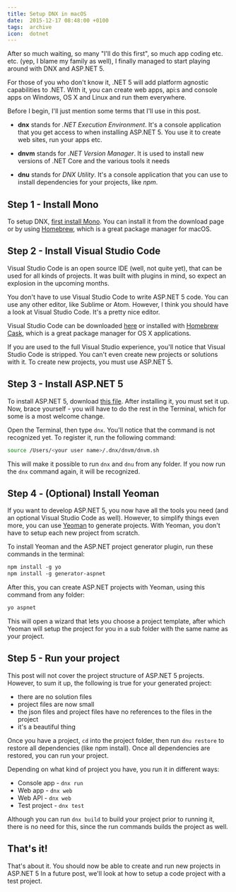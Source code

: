 ```yaml
---
title: Setup DNX in macOS
date:  2015-12-17 08:48:00 +0100
tags:  archive
icon:  dotnet
---
```


After so much waiting, so many "I'll do this first", so much app coding etc. etc.
(yep, I blame my family as well), I finally managed to start playing around with
DNX and ASP.NET 5.

For those of you who don't know it, .NET 5 will add platform agnostic capabilities
to .NET. With it, you can create web apps, api:s and console apps on Windows, OS X
and Linux and run them everywhere.

Before I begin, I'll just mention some terms that I'll use in this post.

* **dnx** stands for *.NET Execution Environment*. It's a console application that
you get access to when installing ASP.NET 5. You use it to create web sites, run
your apps etc.

* **dnvm** stands for *.NET Version Manager*. It is used to install new versions of
.NET Core and the various tools it needs

* **dnu** stands for *DNX Utility*. It's a console application that you can use to
install dependencies for your projects, like *npm*.


## Step 1 - Install Mono

To setup DNX, [first install Mono](http://www.mono-project.com/download). You can
install it from the download page or by using [Homebrew](http://brew.sh/), which
is a great package manager for macOS.


## Step 2 - Install Visual Studio Code

Visual Studio Code is an open source IDE (well, not quite yet), that can be used for 
all kinds of projects. It was built with plugins in mind, so expect an explosion in
the upcoming months.

You don't have to use Visual Studio Code to write ASP.NET 5 code. You can use any
other editor, like Sublime or Atom. However, I think you should have a look at Visual
Studio Code. It's a pretty nice editor.

Visual Studio Code can be downloaded [here](https://go.microsoft.com/fwlink/?LinkID=534106)
or installed with [Homebrew Cask](https://caskroom.github.io/), which is a great
package manager for OS X applications.

If you are used to the full Visual Studio experience, you'll notice that Visual
Studio Code is stripped. You can't even create new projects or solutions with it.
To create new projects, you must use ASP.NET 5.


## Step 3 - Install ASP.NET 5

To install ASP.NET 5, download [this file](https://go.microsoft.com/fwlink/?LinkId=703940).
After installing it, you must set it up. Now, brace yourself - you will have to
do the rest in the Terminal, which for some is a most welcome change.

Open the Terminal, then type `dnx`. You'll notice that the command is not
recognized yet. To register it, run the following command:

```sh
source /Users/<your user name>/.dnx/dnvm/dnvm.sh
```

This will make it possible to run `dnx` and `dnu` from any folder. If you now run
the `dnx` command again, it will be recognized.


## Step 4 - (Optional) Install Yeoman

If you want to develop ASP.NET 5, you now have all the tools you need (and an
optional Visual Studio Code as well). However, to simplify things even more, you
can use [Yeoman](http://yeoman.io) to generate projects. With Yeoman, you don't
have to setup each new project from scratch.

To install Yeoman and the ASP.NET project generator plugin, run these commands in
the terminal:

```sh
npm install -g yo
npm install -g generator-aspnet
```

After this, you can create ASP.NET projects with Yeoman, using this command from
any folder:

```sh
yo aspnet
```

This will open a wizard that lets you choose a project template, after which Yeoman
will setup the project for you in a sub folder with the same name as your project.


## Step 5 - Run your project

This post will not cover the project structure of ASP.NET 5 projects. However, to
sum it up, the following is true for your generated project:

* there are no solution files
* project files are now small
* the json files and project files have no references to the files in the project
* it's a beautiful thing

Once you have a project, `cd` into the project folder, then run `dnu restore` to
restore all dependencies (like npm install). Once all dependencies are restored,
you can run your project.

Depending on what kind of project you have, you run it in different ways:

* Console app - `dnx run`
* Web app - `dnx web`
* Web API - `dnx web`
* Test project - `dnx test`

Although you can run `dnx build` to build your project prior to running it, there
is no need for this, since the run commands builds the project as well.


## That's it!

That's about it. You should now be able to create and run new projects in ASP.NET
5 In a future post, we'll look at how to setup a code project with a test project.